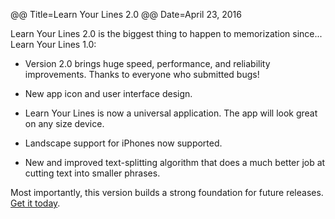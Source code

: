 @@ Title=Learn Your Lines 2.0@@ Date=April 23, 2016

Learn Your Lines 2.0 is the biggest thing to happen to memorization since... Learn Your Lines 1.0:

- Version 2.0 brings huge speed, performance, and reliability improvements. Thanks to everyone who submitted bugs!

- New app icon and user interface design.

- Learn Your Lines is now a universal application. The app will look great on any size device.

- Landscape support for iPhones now supported.

- New and improved text-splitting algorithm that does a much better job at cutting text into smaller phrases.

Most importantly, this version builds a strong foundation for future releases. [Get it today](https://itunes.apple.com/us/app/learn-your-lines-memorization/id1049082615?mt=8).